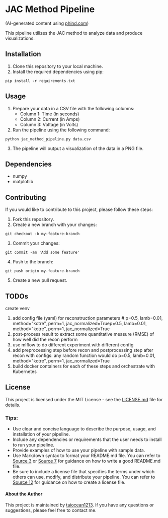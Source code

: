 # JAC Method Pipeline
(AI-generated content using [phind.com](https://www.phind.com/))

This pipeline utilizes the JAC method to analyze data and produce visualizations.

## Installation

1. Clone this repository to your local machine.
2. Install the required dependencies using pip:
```
pip install -r requirements.txt
```

## Usage

1. Prepare your data in a CSV file with the following columns: 
    - Column 1: Time (in seconds)
    - Column 2: Current (in Amps)
    - Column 3: Voltage (in Volts)
2. Run the pipeline using the following command:
```
python jac_method_pipeline.py data.csv
```
3. The pipeline will output a visualization of the data in a PNG file.

## Dependencies

- numpy
- matplotlib

## Contributing

If you would like to contribute to this project, please follow these steps:

1. Fork this repository.
2. Create a new branch with your changes:
```
git checkout -b my-feature-branch
```
3. Commit your changes:
```
git commit -am 'Add some feature'
```
4. Push to the branch:
```
git push origin my-feature-branch
```
5. Create a new pull request.

## TODOs
create venv 
1.  add config file (yaml) for reconstruction parameters  # p=0.5, lamb=0.01, method="kotre", perm=1, jac_normalized=Truep=0.5, lamb=0.01, method="kotre", perm=1, jac_normalized=True
1.  post-process result to extract some quantitative measure (RMSE) of how well did the recon perform 
1.  use mlflow to do different experiment with different config 
1.  add preprocessing step before recon and postprocessing step after recon with configs: any random function would do p=0.5, lamb=0.01, method="kotre", perm=1, jac_normalized=True
1.  build docker containers for each of these steps and orchestrate with Kubernetes


## License

This project is licensed under the MIT License - see the [LICENSE.md](LICENSE.md) file for details.

### Tips:

- Use clear and concise language to describe the purpose, usage, and installation of your pipeline.
- Include any dependencies or requirements that the user needs to install to run your pipeline.
- Provide examples of how to use your pipeline with sample data.
- Use Markdown syntax to format your README.md file. You can refer to [Source 3](https://coding-boot-camp.github.io/full-stack/github/professional-readme-guide/) or [Source 7](https://rasha-abdulrazzak.medium.com/how-to-write-a-readme-md-file-for-your-project-82ffd02c4d9b) for guidance on how to write a good README.md file.
- Be sure to include a license file that specifies the terms under which others can use, modify, and distribute your pipeline. You can refer to [Source 12](https://packaging.python.org/guides/making-a-pypi-friendly-readme/) for guidance on how to create a license file.

#### About the Author

This project is maintained by [taiocean1213](https://github.com/taiocean1213). If you have any questions or suggestions, please feel free to contact me.